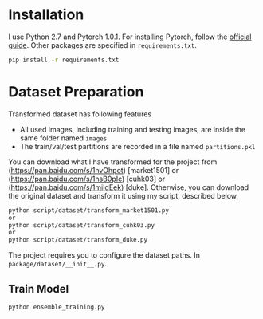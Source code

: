 
# Installation

I use Python 2.7 and Pytorch 1.0.1. For installing Pytorch, follow the [official guide](http://pytorch.org/). Other packages are specified in `requirements.txt`.

```bash
pip install -r requirements.txt
```

# Dataset Preparation

Transformed dataset has following features
- All used images, including training and testing images, are inside the same folder named `images`
- The train/val/test partitions are recorded in a file named `partitions.pkl`


You can download what I have transformed for the project from (https://pan.baidu.com/s/1nvOhpot) [market1501] or (https://pan.baidu.com/s/1hsB0pIc) [cuhk03] or (https://pan.baidu.com/s/1miIdEek) [duke]. Otherwise, you can download the original dataset and transform it using my script, described below.

```bash
python script/dataset/transform_market1501.py 
or 
python script/dataset/transform_cuhk03.py 
or
python script/dataset/transform_duke.py
```

The project requires you to configure the dataset paths. In `package/dataset/__init__.py`.


## Train Model

```bash
python ensemble_training.py
```

